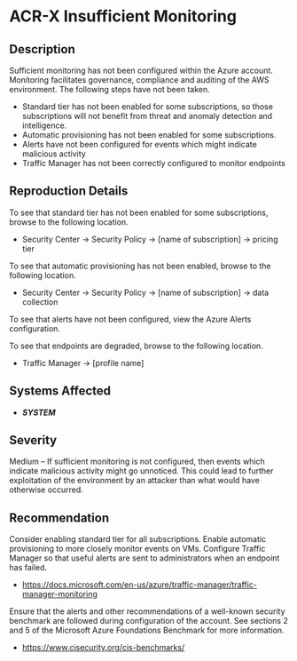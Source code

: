 ACR-X Insufficient Monitoring
=============================

Description
-----------
Sufficient monitoring has not been configured within the Azure account. Monitoring facilitates governance, compliance and auditing of the AWS environment. The following steps have not been taken.
* Standard tier has not been enabled for some subscriptions, so those subscriptions will not benefit from threat and anomaly detection and intelligence.
* Automatic provisioning has not been enabled for some subscriptions.
* Alerts have not been configured for events which might indicate malicious activity
* Traffic Manager has not been correctly configured to monitor endpoints

Reproduction Details
--------------------
To see that standard tier has not been enabled for some subscriptions, browse to the following location.
* Security Center -> Security Policy -> [name of subscription] -> pricing tier

To see that automatic provisioning has not been enabled, browse to the following location.
* Security Center -> Security Policy -> [name of subscription] -> data collection

To see that alerts have not been configured, view the Azure Alerts configuration.

To see that endpoints are degraded, browse to the following location.
* Traffic Manager -> [profile name]

Systems Affected
----------------
  * ***SYSTEM***

Severity
--------
Medium – If sufficient monitoring is not configured, then events which indicate malicious activity might go unnoticed. This could lead to further exploitation of the environment by an attacker than what would have otherwise occurred.

Recommendation
--------------
Consider enabling standard tier for all subscriptions. Enable automatic provisioning to more closely monitor events on VMs. Configure Traffic Manager so that useful alerts are sent to administrators when an endpoint has failed.
* https://docs.microsoft.com/en-us/azure/traffic-manager/traffic-manager-monitoring

Ensure that the alerts and other recommendations of a well-known security benchmark are followed during configuration of the account. See sections 2 and 5 of the Microsoft Azure Foundations Benchmark for more information.
* https://www.cisecurity.org/cis-benchmarks/
